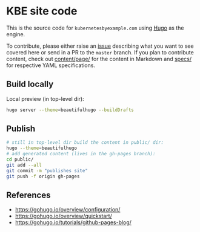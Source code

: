 # KBE site code

This is the source code for `kubernetesbyexample.com` using [Hugo](https://gohugo.io)
as the engine.

To contribute, please either raise an [issue](https://github.com/mhausenblas/kbe/issues)
describing what you want to see covered here or send in a PR to the `master` branch.
If you plan to contribute content, check out [content/page/](content/page/)
for the content in Markdown and [specs/](specs/) for respective YAML specifications.

## Build locally

Local preview (in top-level dir):

```bash
hugo server --theme=beautifulhugo --buildDrafts
```

## Publish

```bash
# still in top-level dir build the content in public/ dir:
hugo --theme=beautifulhugo
# add generated content (lives in the gh-pages branch):
cd public/
git add --all
git commit -m "publishes site"
git push -f origin gh-pages
```

## References

- https://gohugo.io/overview/configuration/
- https://gohugo.io/overview/quickstart/
- https://gohugo.io/tutorials/github-pages-blog/
